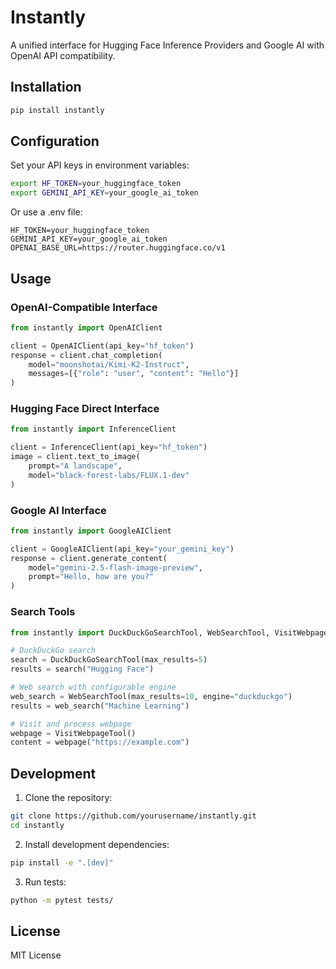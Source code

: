 # Instantly

A unified interface for Hugging Face Inference Providers and Google AI with OpenAI API compatibility.

## Installation

```bash
pip install instantly
```

## Configuration

Set your API keys in environment variables:

```bash
export HF_TOKEN=your_huggingface_token
export GEMINI_API_KEY=your_google_ai_token
```

Or use a .env file:

```
HF_TOKEN=your_huggingface_token
GEMINI_API_KEY=your_google_ai_token
OPENAI_BASE_URL=https://router.huggingface.co/v1
```

## Usage

### OpenAI-Compatible Interface

```python
from instantly import OpenAIClient

client = OpenAIClient(api_key="hf_token")
response = client.chat_completion(
    model="moonshotai/Kimi-K2-Instruct",
    messages=[{"role": "user", "content": "Hello"}]
)
```

### Hugging Face Direct Interface

```python
from instantly import InferenceClient

client = InferenceClient(api_key="hf_token")
image = client.text_to_image(
    prompt="A landscape",
    model="black-forest-labs/FLUX.1-dev"
)
```

### Google AI Interface

```python
from instantly import GoogleAIClient

client = GoogleAIClient(api_key="your_gemini_key")
response = client.generate_content(
    model="gemini-2.5-flash-image-preview",
    prompt="Hello, how are you?"
)
```

### Search Tools

```python
from instantly import DuckDuckGoSearchTool, WebSearchTool, VisitWebpageTool

# DuckDuckGo search
search = DuckDuckGoSearchTool(max_results=5)
results = search("Hugging Face")

# Web search with configurable engine
web_search = WebSearchTool(max_results=10, engine="duckduckgo")
results = web_search("Machine Learning")

# Visit and process webpage
webpage = VisitWebpageTool()
content = webpage("https://example.com")
```

## Development

1. Clone the repository:

```bash
git clone https://github.com/yourusername/instantly.git
cd instantly
```

2. Install development dependencies:

```bash
pip install -e ".[dev]"
```

3. Run tests:

```bash
python -m pytest tests/
```

## License

MIT License